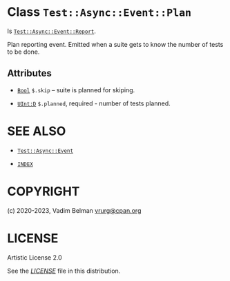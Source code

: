 # Class `Test::Async::Event::Plan`

Is [`Test::Async::Event::Report`](Report.md).

Plan reporting event. Emitted when a suite gets to know the number of tests to be done.

## Attributes

  - [`Bool`](https://docs.raku.org/type/Bool) `$.skip` – suite is planned for skiping.

  - [`UInt:D`](https://docs.raku.org/type/UInt) `$.planned`, required - number of tests planned.

# SEE ALSO

  - [`Test::Async::Event`](../Event.md)

  - [`INDEX`](../../../../../INDEX.md)

# COPYRIGHT

(c) 2020-2023, Vadim Belman <vrurg@cpan.org>

# LICENSE

Artistic License 2.0

See the [*LICENSE*](../../../../../LICENSE) file in this distribution.
